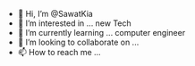 - 👋 Hi, I’m @SawatKia
- 👀 I’m interested in ... new Tech
- 🌱 I’m currently learning ... computer engineer
- 💞️ I’m looking to collaborate on ...
- 📫 How to reach me ...

<!---
SawatKia/SawatKia is a ✨ special ✨ repository because its `README.md` (this file) appears on your GitHub profile.
You can click the Preview link to take a look at your changes.
--->
